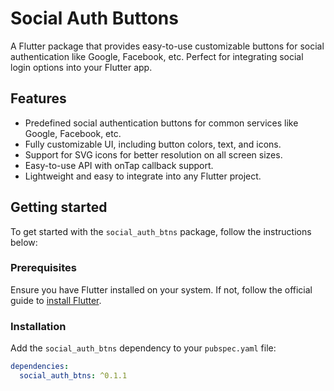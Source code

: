 # Social Auth Buttons

A Flutter package that provides easy-to-use customizable buttons for social authentication like Google, Facebook, etc. Perfect for integrating social login options into your Flutter app.

## Features

- Predefined social authentication buttons for common services like Google, Facebook, etc.
- Fully customizable UI, including button colors, text, and icons.
- Support for SVG icons for better resolution on all screen sizes.
- Easy-to-use API with onTap callback support.
- Lightweight and easy to integrate into any Flutter project.

## Getting started

To get started with the `social_auth_btns` package, follow the instructions below:

### Prerequisites

Ensure you have Flutter installed on your system. If not, follow the official guide to [install Flutter](https://flutter.dev/docs/get-started/install).

### Installation

Add the `social_auth_btns` dependency to your `pubspec.yaml` file:

```yaml
dependencies:
  social_auth_btns: ^0.1.1
